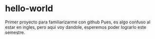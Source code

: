 # hello-world
Primer proyecto para familiarizarme con github
Pues, es algo confuso al estar en ingles, pero aqui voy dandole, esperemos poder lograrlo este semestre.

